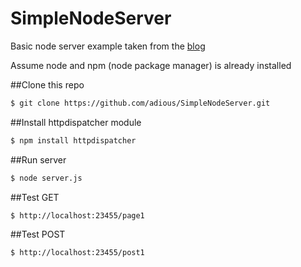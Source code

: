 # SimpleNodeServer
Basic node server example taken from the [blog](http://blog.modulus.io/build-your-first-http-server-in-nodejs)

Assume node and npm (node package manager) is already installed

##Clone this repo

```sh
$ git clone https://github.com/adious/SimpleNodeServer.git
```

##Install httpdispatcher module 

```sh
$ npm install httpdispatcher
```

##Run server

```sh
$ node server.js
```

##Test GET
```sh
$ http://localhost:23455/page1
```

##Test POST
```sh
$ http://localhost:23455/post1
```

